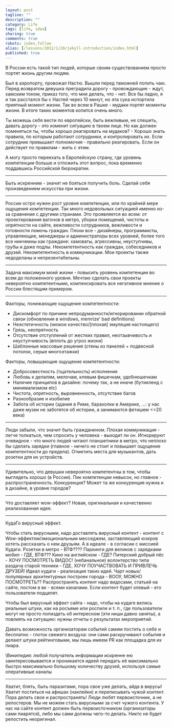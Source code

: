 ```yaml
---
layout: post
tagline: ""
description: ""
category: Life
tags: [life, idea]
sharing: true
comments: true
robots: index,follow
alias: [/lessons/2012/1/20/jekyll-introduction/index.html]
published: true
---
```


В России есть такой тип людей, которые своим существованием просто портят жизнь другим людям.

Был в аэропорту, провожал Настю. Вышли перед таможней попить чаю. Перед возвратом девушка преградила дорогу - провождающие - ждут, хамским тоном, приказ того, что мне делать, что - нет. Все бы ладно, я и так расстался бы с Настей через 10 минут, но эта сука испортила приятный момент жизни. Так во всем в Рашке - мудаки портят моменты жизни. В итоге таких моментов копится очень много.

Ты можешь себя вести по европейски, быть вежливым, не спешить, давать дорогу - это изменит ситуацию в твоем лице. Но как должен поменяться ты, чтобы хорошо реагировать на мудаков? - Хорошо знать правила, по которым работают сотрудники, и контролировать их. Если сотрудник превышает полномочия - правильно реагировать. Если он действует по правилам - жить с этим.

А могу просто переехать в Европейскую страну, где уровень компетенции больше и отложить этот вопрос, пока временно поддавшись Российской бюрократии.

---

Быть искренним - значит не бояться получить боль.
Сделай себя произведением искусства при жизни.

---

России остро нужен рост уровня компетенции, или по крайней мере ощущения компетенции. Так много недовольных ситуацией именно из-за сравнения с другими странами. Это проявляется во всем: от проектирования вагонов в метро, уборки помещений, чистоты и опрятности на сайте, вежливости сотрудников, вежливости и готовности помочь граждан. Плохи все - дизайнеры, программисты, управляющие, менеджеры и администраторы всех уровней, более того все никчемны как граждане: хамоваты, агрессивны, неуступчивы, грубы и даже подлы. Некомпетентность как граждан, собеседников и друзей. Некомпетентность в коммуникации.
Мои проекты также недоделаны и непрезентабельны.

---

Задача максимум моей жизни - повысить уровень компетенции во всем до положенного уровня. Мечтаю сделать свои проекты невероятно компетентными, компенсировать все негативное мнение о России блестящим примером.

---

Факторы, понижающие ощущение компетентности:
- Дискомфорт по причине непродуманности/игнорировании обратной связи (обновления в windows, memrize' bad definitions)
- Неэстетичность (низкое качество/[плохая] эмуляция настоящего)
- Грязь, неопрятность
- Отсутствие отступлений от жестких правил, неотзывчивость и неуступчивость (вплоть до угроз жизни)
- Шаблонные массовые решения (стены из панелей + подвесной потолок, серые многоэтажки)

Факторы, повышающие ощущение компетентности:
- Добросовестность (тщательность) исполнения
- Любовь к делалям, мелочам, клевым фишечкам, удобнюшечкам
- Наличие принципов в дизайне: почему так, а не иначе (бутикленд с минимализмом etc)
- Чистота, опрятность, выровненность, отсутствие багов
- Разнообразие и изобилие
- Забота об истории (здания в Риме, барахолки в Америке, ...: у нас даже музеи не заботятся об истории, а занимаются фетишем <=20 века)

---

Люди забыли, что значит быть гражданином. Плохая коммуникация - легче толкаться, чем спросить у человека - выходит ли он. Игнорируют очевидное - что много людей читают планшетники в метро, что неплохо бы сделать зарядки (главное - ничего не стоит и повышает ощущение компетентности до предела). Отметить места для музыкантов, дать розетки для их устройств.

---

Удивительно, что девушки невероятно компетентны в том, чтобы выглядеть хорошо (в России). Пик компетенции невысок, но главное - распространенность. Конкуренция?
Может та же конкуренция нужна и в дизайне, в уровне городов?

---

Что доставляет wow-эффект?
Новая, оригинальная и качественно реализованная идея.

---

КудаГо вирусный эффект.

Чтобы стать вирусными, надо доставлять вирусный контент - контент с Wow-эффектом/эмоциональным месседжем, заставляющий юзеров хотеть рассказать о нем друзьям. А в идеале - в согласии с миссией Кудаги. Розетки в метро - ВТФ???? Паркинги для великов с зарядками мобил - ГДЕ, ВТФ??? Кино на английском - ГДЕ? Питерский добрый пёс - ХОЧУ ПОСМОТРЕТЬ ВИДОС! (небанальное) волонтерство типа раздача старой техники - ГДЕ, ХОЧУ ПОУЧАСТВОВАТЬ И ПРИВЛЕЧЬ ДРУЗЕЙ!
Идеал кудаги - реализация таких идей.
Чарт новых/популярных архитектурных построек города - ВООУ, МОЖНО ПОСМОТРЕТЬ??
Распространять контент надо видосами, статьей на сайте, постом в вк - всеми каналами. Если контент будет клевый - его пользователи подцепят.

Чтобы был вирусный эффект сайта - надо, чтобы на кудаге велись реальные штуки, как на росъяме или роспиле и т. п., где пользователи могут не просто попиздеть об интересном (эти ниши давно заняты), а повлиять на ситуацию: нужны отчеты о результатах мероприятий.

Давать возможность организаторам событий самим постить о себе и бесплатно - глоток свежего воздуха: они сами раскручивают события и делают штуки рейтинговыми, мы лишь имеем PR как площадка для их пиара.


\\Википедия: любой получатель информации искренне ею заинтересовывается и проникается идеей передать её максимально быстро максимально большому количеству друзей, используя самые оперативные каналы

---

Хватит, блять, быть паразитами, пора свое уже делать, айда в вирусы!
Хватит поститься на афишах (наклейки) и переписывать чужой контент. Пора делать свое и распространять!
Люди любят первоисточник, а не репостеров. Мы не можем стать вирусными за счет чужого контента. У нас на сайте контент должен быть первоисточником (организаторы сами пиарятся), либо мы сами должны чего-то делать.
Никто не будет репостить неоригинал.